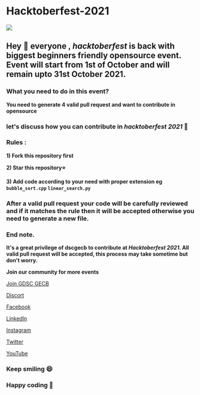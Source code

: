 # Hacktoberfest-2021
<img src='https://github.com/dscgecbsp/Hacktoberfest-2021/blob/main/Hacktoberfest_final_2color-06%20copy.png'/>

## Hey 👋 everyone , *hacktoberfest* is back with biggest beginners friendly opensource event. Event will start from 1st of October and will remain upto 31st October 2021.


### What you need to do in this event?
**You need to generate 4 valid pull request and want to contribute in opensource**

### let's discuss how you can contribute in *hacktoberfest 2021* 🙌

### Rules :
**1) Fork this repository first**

**2) Star this repository⭐**

**3) Add code according to your need with proper extension eg `bubble_sort.cpp` `linear_search.py`**

### After a valid pull request your code will be carefully reviewed and if it matches the rule then it will be accepted otherwise you need to generate a new file.

### End note.

**It's a great privilege of **dscgecb** to contribute at *Hacktoberfest 2021*. All valid pull request will be accepted, this process may take sometime but don't worry.**

**Join our community for more events**

[Join GDSC GECB](https://gdsc.community.dev/government-engineering-college-bilaspur/)

[Discort](https://discord.gg/33WxKxrFbe)

[Facebook](https://www.facebook.com/dscgecbsp)

[Linkedln](https://www.linkedin.com/company/dscgecbsp)

[Instagram](https://www.instagram.com/dscgecbsp)

[Twitter](https://twitter.com/dscgecbsp)

[YouTube](https://youtube.com/channel/UC8rno_uNP6gifuX5TOI1ulg)

### Keep smiling 😄
### Happy coding 🥳
